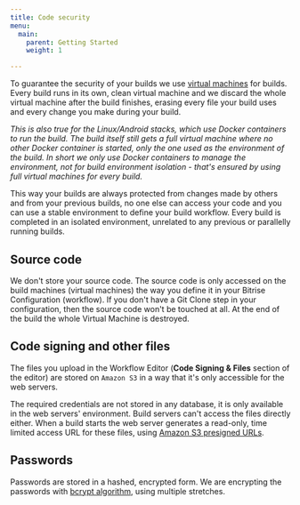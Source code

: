 ```yaml
---
title: Code security
menu:
  main:
    parent: Getting Started
    weight: 1

---
```

To guarantee the security of your builds we use [virtual machines](/infrastructure/virtual-machines) for builds.
Every build runs in its own, clean virtual machine and we discard the whole virtual machine after the build finishes,
erasing every file your build uses and every change you make during your build.

_This is also true for the Linux/Android stacks, which use Docker containers to run the build.
The build itself still gets a full virtual machine where no other Docker container is started,
only the one used as the environment of the build. In short we only use Docker containers
to manage the environment, not for build environment isolation - that's ensured by using
full virtual machines for every build._

This way your builds are always protected from changes made by others and from your previous builds,
no one else can access your code and you can use a stable environment to define your build workflow. Every build is completed in an isolated environment, unrelated to any previous or parallelly running builds.

## Source code

We don't store your source code. The source code is only accessed on the build machines (virtual machines)
the way you define it in your Bitrise Configuration (workflow). If you don't have a Git Clone step in your configuration,
then the source code won't be touched at all. At the end of the build the whole Virtual Machine is destroyed.

## Code signing and other files

The files you upload in the Workflow Editor (**Code Signing & Files** section of the editor)
are stored on `Amazon S3` in a way that it's only accessible for the web servers.

The required credentials are not stored in any database, it is only available in the web servers' environment.
Build servers can't access the files directly either.
When a build starts the web server generates a read-only,
time limited access URL for these files, using [Amazon S3 presigned URLs](https://docs.aws.amazon.com/aws-sdk-php/v3/guide/service/s3-presigned-url.html).

## Passwords

Passwords are stored in a hashed, encrypted form.
We are encrypting the passwords with [bcrypt algorithm](https://en.wikipedia.org/wiki/Bcrypt), using multiple stretches.